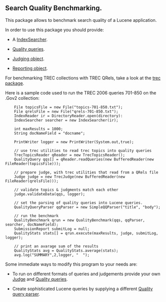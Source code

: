 ﻿
<!--
 Licensed to the Apache Software Foundation (ASF) under one or more
 contributor license agreements.  See the NOTICE file distributed with
 this work for additional information regarding copyright ownership.
 The ASF licenses this file to You under the Apache License, Version 2.0
 (the "License"); you may not use this file except in compliance with
 the License.  You may obtain a copy of the License at

     http://www.apache.org/licenses/LICENSE-2.0

 Unless required by applicable law or agreed to in writing, software
 distributed under the License is distributed on an "AS IS" BASIS,
 WITHOUT WARRANTIES OR CONDITIONS OF ANY KIND, either express or implied.
 See the License for the specific language governing permissions and
 limitations under the License.
-->

## Search Quality Benchmarking.

This package allows to benchmark search quality of a Lucene application.

In order to use this package you should provide:

*   A [IndexSearcher]({@docRoot}/../core/org/apache/lucene/search/IndexSearcher.html).

*   [Quality queries](QualityQuery.html).

*   [Judging object](Judge.html).

*   [Reporting object](utils/SubmissionReport.html).

For benchmarking TREC collections with TREC QRels, take a look at the 
[trec package](trec/package-summary.html).

Here is a sample code used to run the TREC 2006 queries 701-850 on the .Gov2 collection:

        File topicsFile = new File("topics-701-850.txt");
        File qrelsFile = new File("qrels-701-850.txt");
        IndexReader ir = DirectoryReader.open(directory):
        IndexSearcher searcher = new IndexSearcher(ir);

        int maxResults = 1000;
        String docNameField = "docname"; 

        PrintWriter logger = new PrintWriter(System.out,true); 

        // use trec utilities to read trec topics into quality queries
        TrecTopicsReader qReader = new TrecTopicsReader();
        QualityQuery qqs[] = qReader.readQueries(new BufferedReader(new FileReader(topicsFile)));

        // prepare judge, with trec utilities that read from a QRels file
        Judge judge = new TrecJudge(new BufferedReader(new FileReader(qrelsFile)));

        // validate topics & judgments match each other
        judge.validateData(qqs, logger);

        // set the parsing of quality queries into Lucene queries.
        QualityQueryParser qqParser = new SimpleQQParser("title", "body");

        // run the benchmark
        QualityBenchmark qrun = new QualityBenchmark(qqs, qqParser, searcher, docNameField);
        SubmissionReport submitLog = null;
        QualityStats stats[] = qrun.execute(maxResults, judge, submitLog, logger);

        // print an avarage sum of the results
        QualityStats avg = QualityStats.average(stats);
        avg.log("SUMMARY",2,logger, "  ");

Some immediate ways to modify this program to your needs are:

*   To run on different formats of queries and judgements provide your own 
      [Judge](Judge.html) and 
      [Quality queries](QualityQuery.html).

*   Create sophisticated Lucene queries by supplying a different 
  [Quality query parser](QualityQueryParser.html).